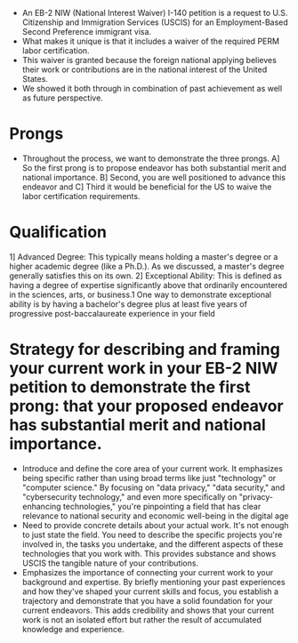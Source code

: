 - An EB-2 NIW (National Interest Waiver) I-140 petition is a request to U.S. Citizenship and Immigration Services (USCIS) for an Employment-Based Second Preference immigrant visa.
- What makes it unique is that it includes a waiver of the required PERM labor certification.
- This waiver is granted because the foreign national applying believes their work or contributions are in the national interest of the United States.
- We showed it both through in combination of past achievement as well as future perspective.

# Prongs

- Throughout the process, we want to demonstrate the three prongs. 
A] So the first prong is to propose endeavor has both substantial merit and national importance. 
B] Second, you are well positioned to advance this endeavor and 
C] Third it would be beneficial for the US to waive the labor certification requirements.

# Qualification

1] Advanced Degree: This typically means holding a master's degree or a higher academic degree (like a Ph.D.). As we discussed, a master's degree generally satisfies this on its own.
2] Exceptional Ability: This is defined as having a degree of expertise significantly above that ordinarily encountered in the sciences, arts, or business.1 One way to demonstrate exceptional ability is by having a bachelor's degree plus at least five years of progressive post-baccalaureate experience in your field


# Strategy for describing and framing your current work in your EB-2 NIW petition to demonstrate the first prong: that your proposed endeavor has substantial merit and national importance.
- Introduce and define the core area of your current work. It emphasizes being specific rather than using broad terms like just "technology" or "computer science." By focusing on "data privacy," "data security," and "cybersecurity technology," and even more specifically on "privacy-enhancing technologies," you're pinpointing a field that has clear relevance to national security and economic well-being in the digital age
- Need to provide concrete details about your actual work. It's not enough to just state the field. You need to describe the specific projects you're involved in, the tasks you undertake, and the different aspects of these technologies that you work with. This provides substance and shows USCIS the tangible nature of your contributions.
- Emphasizes the importance of connecting your current work to your background and expertise. By briefly mentioning your past experiences and how they've shaped your current skills and focus, you establish a trajectory and demonstrate that you have a solid foundation for your current endeavors. This adds credibility and shows that your current work is not an isolated effort but rather the result of accumulated knowledge and experience.
